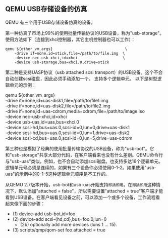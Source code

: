 
QEMU USB存储设备的仿真
--------------------------

QEMU 有三个用于USB存储设备仿真的设备。

第一种仿真了市场上99%的使用批量传输协议的USB设备，称为"usb-storage"。使用方法如下（连接到xhci控制器，其它主机控制器也可以工作）：

    qemu ${other_vm_args}                                \
        -drive if=none,id=stick,file=/path/to/file.img  \
        -device nec-usb-xhci,id=xhci                    \
        -device usb-storage,bus=xhci.0,drive=stick

第二种是支持UASP协议（usb attached scsi transport）的USB设备。这个不会自动创建scsi磁盘，因此必须手动添加一个。 支持多个逻辑单元。 以下是树型逻辑单元的示例：

  qemu ${other_vm_args}                                                \
       -drive if=none,id=uas-disk1,file=/path/to/file1.img             \
       -drive if=none,id=uas-disk2,file=/path/to/file2.img             \
       -drive if=none,id=uas-cdrom,media=cdrom,file=/path/to/image.iso \
       -device nec-usb-xhci,id=xhci                                    \
       -device usb-uas,id=uas,bus=xhci.0                               \
       -device scsi-hd,bus=uas.0,scsi-id=0,lun=0,drive=uas-disk1       \
       -device scsi-hd,bus=uas.0,scsi-id=0,lun=1,drive=uas-disk2       \
       -device scsi-cd,bus=uas.0,scsi-id=0,lun=5,drive=uas-cdrom

第三种也是模拟了经典的使用批量传输协议的USB设备，称为"usb-bot"。它和"usb-storage"共享大部分代码，在客户端看来也没有什么差别。QEMU命令行与"usb-uas"类似，例如，也不会自动添加scsi磁盘。也支持多达16个逻辑单元。逻辑单元号必须是连续的，如果有三个设备你必须使用0-1-2。如果使用"usb-uas"的示例中的0-1-5这种逻辑单元顺序是不工作的。

从QEMU 2.7版本开始，usb-bot和usb-uas开始支持`即插即用`。在`即插即用`这种情况下，默认添加"attached = false"，所以需要设置"attached = true"客户端才能看到USB设备。在客户端看见设备之前，可以添加一个或多个设备，工作流程看起来像下面的步骤：

* (1) device-add usb-bot,id=foo
* (2) device-add scsi-{hd,cd},bus=foo.0,lun=0
    * (2b) optionally add more devices (luns 1 ... 15).
* (3) scripts/qmp/qom-set foo.attached = true
